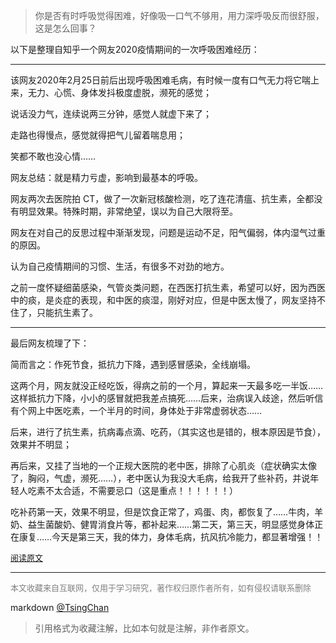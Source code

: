 

> 你是否有时呼吸觉得困难，好像吸一口气不够用，用力深呼吸反而很舒服，这是怎么回事？

以下是整理自知乎一个网友2020疫情期间的一次呼吸困难经历：

----
  
该网友2020年2月25日前后出现呼吸困难毛病，有时候一度有口气无力将它喘上来，无力、心慌、身体发抖极度虚脱，濒死的感觉；

说话没力气，连续说两三分钟，感觉人就虚下来了；

走路也得慢点，感觉就得把气儿留着喘息用；

笑都不敢也没心情……

网友总结：就是精力亏虚，影响到最基本的呼吸。


网友两次去医院拍 CT，做了一次新冠核酸检测，吃了连花清瘟、抗生素，全都没有明显效果。特殊时期，非常绝望，误以为自己大限将至。

网友在对自己的反思过程中渐渐发现，问题是运动不足，阳气偏弱，体内湿气过重的原因。

认为自己疫情期间的习惯、生活，有很多不对劲的地方。


之前一度怀疑细菌感染，气管炎类问题，在西医打抗生素，希望可以好，因为西医中的痰，是炎症的表现，和中医的痰湿，刚好对应，但是中医太慢了，网友坚持不住了，只能抗生素了。


----

最后网友梳理了下：

简而言之：作死节食，抵抗力下降，遇到感冒感染，全线崩塌。

这两个月，网友就没正经吃饭，得病之前的一个月，算起来一天最多吃一半饭……这样抵抗力下降，小小的感冒就把我差点搞死……后来，治病误入歧途，然后听信有个网上中医吃素，一个半月的时间，身体处于非常虚弱状态……

后来，进行了抗生素，抗病毒点滴、吃药，（其实这也是错的，根本原因是节食），效果并不明显；

再后来，又挂了当地的一个正规大医院的老中医，排除了心肌炎（症状确实太像了，胸闷，气虚，濒死……），老中医认为我没大毛病，给我开了些补药，并说年轻人吃素不太合适，不需要忌口（这是重点！！！！！！）

吃补药第一天，效果不明显，但是饮食正常了，鸡蛋、肉，都恢复了……牛肉，羊奶、益生菌酸奶、健胃消食片等，都补起来……第二天，第三天，明显感觉身体正在康复……今天是第三天，我的体力，身体毛病，抗风抗冷能力，都显著增强！！


<font size=2 color=grey>[阅读原文](https://www.zhihu.com/question/36801582/answer/1068884740)</font>


----
<font size=2 color='grey'>本文收藏来自互联网，仅用于学习研究，著作权归原作者所有，如有侵权请联系删除</font>

markdown [@TsingChan](http://www.9ong.com/) 

> 引用格式为收藏注解，比如本句就是注解，非作者原文。
